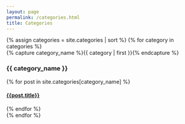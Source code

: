 ```yaml
---
layout: page
permalink: /categories.html
title: Categories
---
```



<div id="archives">
{% assign categories = site.categories | sort %}
{% for category in categories %}
  <div class="archive-group">
    {% capture category_name %}{{ category | first }}{% endcapture %}    
    <h3 class="category-head" id="{{ category_name | slugize }}">{{ category_name }}</h3>
    <a name="{{ category_name | slugize }}"></a>
    {% for post in site.categories[category_name] %}
    <article class="archive-item">
      <h4><a href="{{ post.url }}">{{post.title}}</a></h4>
    </article>
    {% endfor %}
  </div>
{% endfor %}
</div>